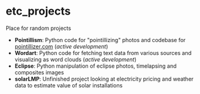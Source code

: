 # etc_projects
Place for random projects
* **Pointillism**: Python code for "pointillizing" photos and codebase for [pointillizer.com](http://www.pointillizer.com) (*active development*)
* **Wordart**: Python code for fetching text data from various sources and visualizing as word clouds (*active development*)
* **Eclipse**: Python manipulation of eclipse photos, timelapsing and composites images
* **solarLMP**: Unfinished project looking at electricity pricing and weather data to estimate value of solar installations
